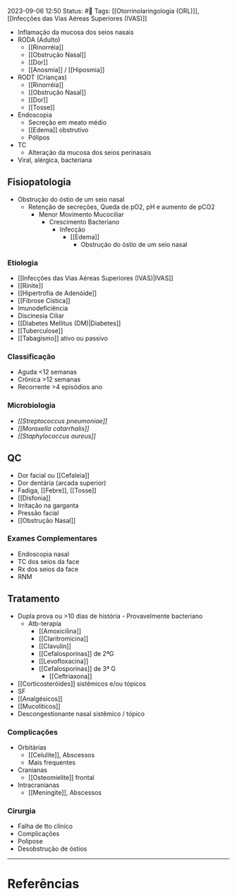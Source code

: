 2023-09-06 12:50
Status: #🌱 
Tags: [[Otorrinolaringologia (ORL)]], [[Infecções das Vias Aéreas Superiores (IVAS)]]
<br/>
- Inflamação da mucosa dos seios nasais
- RODA (Adulto)
	- [[Rinorréia]]
	- [[Obstrução Nasal]]
	- [[Dor]]
	- [[Anosmia]] / [[Hiposmia]]
- RODT (Crianças)
	- [[Rinorréia]]
	- [[Obstrução Nasal]]
	- [[Dor]]
	- [[Tosse]]
- Endoscopia
	- Secreção em meato médio
	- [[Edema]] obstrutivo
	- Pólipos
- TC
	- Alteração da mucosa dos seios perinasais
- Viral, alérgica, bacteriana
## Fisiopatologia
- Obstrução do óstio de um seio nasal
	- Retenção de secreções, Queda de pO2, pH e aumento de pCO2
		- Menor Movimento Mucociliar
			- Crescimento Bacteriano
				- Infecção
					- [[Edema]]
						- Obstrução do óstio de um seio nasal
### Etiologia
- [[Infecções das Vias Aéreas Superiores (IVAS)|IVAS]]
- [[Rinite]]
- [[Hipertrofia de Adenóide]]
- [[Fibrose Cística]]
- Imunodeficiência
- Discinesia Ciliar
- [[Diabetes Mellitus (DM)|Diabetes]]
- [[Tuberculose]]
- [[Tabagismo]] ativo ou passivo
### Classificação
- Aguda <12 semanas
- Crônica >12 semanas
- Recorrente >4 episódios ano
### Microbiologia
- _[[Streptococcus pneumoniae]]_
- _[[Moraxella catarrhalis]]_
- _[[Staphylococcus aureus]]_
## QC
- Dor facial ou [[Cefaleia]]
- Dor dentária (arcada superior)
- Fadiga, [[Febre]], [[Tosse]]
- [[Disfonia]]
- Irritação na garganta
- Pressão facial
- [[Obstrução Nasal]]
### Exames Complementares
- Endoscopia nasal
- TC dos seios da face
- Rx dos seios da face
- RNM
## Tratamento
- Dupla prova ou >10 dias de história - Provavelmente bacteriano
	- Atb-terapia
		- [[Amoxicilina]]
		- [[Claritromicina]]
		- [[Clavulin]]
		- [[Cefalosporinas]] de 2ªG
		- [[Levofloxacina]]
		- [[Cefalosporinas]] de 3ª G
			- [[Ceftriaxona]]
- [[Corticosteróides]] sistêmicos e/ou tópicos
- SF
- [[Analgésicos]]
- [[Mucolíticos]]
- Descongestionante nasal sistêmico / tópico
### Complicações
- Orbitárias
	- [[Celulite]], Abscessos
	- Mais frequentes
- Cranianas
	- [[Osteomielite]] frontal
- Intracranianas
	- [[Meningite]], Abscessos
### Cirurgia
- Falha de tto clínico
- Complicações
- Polipose
- Desobstrução de óstios

____
# Referências

